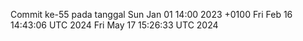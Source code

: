 Commit ke-55 pada tanggal Sun Jan 01 14:00 2023 +0100
Fri Feb 16 14:43:06 UTC 2024
Fri May 17 15:26:33 UTC 2024

